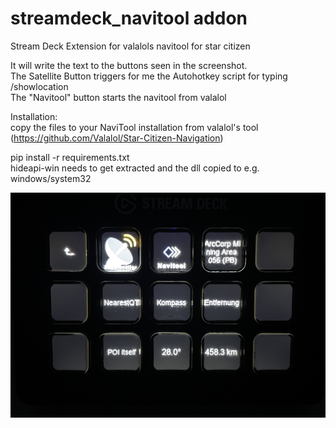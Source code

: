 # streamdeck_navitool addon
Stream Deck Extension for valalols navitool for star citizen

It will write the text to the buttons seen in the screenshot. \
The Satellite Button triggers for me the Autohotkey script for typing /showlocation \
The "Navitool" button starts the navitool from valalol

Installation: \
copy the files to your NaviTool installation from valalol's tool (https://github.com/Valalol/Star-Citizen-Navigation) 

pip install -r requirements.txt \
hideapi-win needs to get extracted and the dll copied to e.g. windows/system32 

![alt text](https://github.com/doabigcheese/streamdeck_navitool/blob/main/streamdeck.jpg?raw=true)
